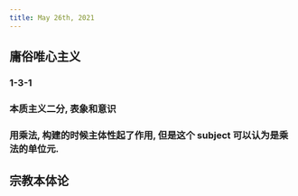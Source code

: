 ```yaml
---
title: May 26th, 2021
---
```


## 庸俗唯心主义
### 1-3-1
### 本质主义二分, 表象和意识
### 用乘法, 构建的时候主体性起了作用, 但是这个 subject 可以认为是乘法的单位元.
## 宗教本体论
